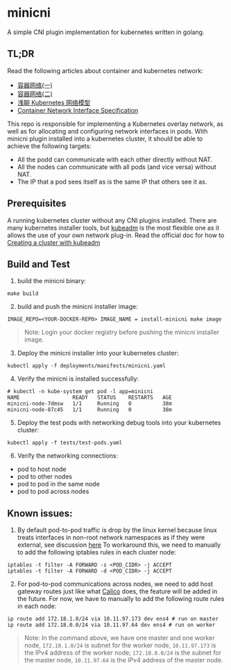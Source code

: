 # minicni

A simple CNI plugin implementation for kubernetes written in golang.

## TL;DR

Read the following articles about container and kubernetes network:

- [容器网络(一)](https://morven.life/posts/networking-4-docker-sigle-host/)
- [容器网络(二)](https://morven.life/posts/networking-5-docker-multi-hosts/)
- [浅聊 Kubernetes 网络模型](https://morven.life/posts/networking-6-k8s-summary/)
- [Container Network Interface Specification](https://github.com/containernetworking/cni/blob/master/SPEC.md)

This repo is responsible for implementing a Kubernetes overlay network, as well as for allocating and configuring network interfaces in pods. With minicni plugin installed into a kubernetes cluster, it should be able to achieve the following targets:

- All the podd can communicate with each other directly without NAT.
- All the nodes can communicate with all pods (and vice versa) without NAT.
- The IP that a pod sees itself as is the same IP that others see it as.

## Prerequisites

A running kubernetes cluster without any CNI plugins installed. There are many kubernetes installer tools, but [kubeadm](https://kubernetes.io/docs/reference/setup-tools/kubeadm/) is the most flexible one as it allows the use of your own network plug-in. Read the official doc for how to [Creating a cluster with kubeadm](https://kubernetes.io/docs/setup/production-environment/tools/kubeadm/create-cluster-kubeadm/)

## Build and Test

1. build the minicni binary:

```
make build
```

2. build and push the minicni installer image:

```
IMAGE_REPO=<YOUR-DOCKER-REPO> IMAGE_NAME = install-minicni make image
```

> Note: Login your docker registry before pushing the minicni installer image.

3. Deploy the minicni installer into your kubernetes cluster:

```
kubectl apply -f deployments/manifests/minicni.yaml
```

4. Verify the minicni is installed successfully:

```
# kubectl -n kube-system get pod -l app=minicni
NAME                 READY   STATUS    RESTARTS   AGE
minicni-node-7dmsw   1/1     Running   0          38m
minicni-node-87c45   1/1     Running   0          38m
```

5. Deploy the test pods with networking debug tools into your kubernetes cluster:

```
kubectl apply -f tests/test-pods.yaml
```

6. Verify the networking connections:

- pod to host node
- pod to other nodes
- pod to pod in the same node
- pod to pod across nodes

## Known issues:

1. By default pod-to-pod traffic is drop by the linux kernel because linux treats interfaces in non-root network namespaces as if they were external, see discussion [here](https://serverfault.com/questions/162366/iptables-bridge-and-forward-chain) To workaround this, we need to manually to add the following iptables rules in each cluster node:

```
iptables -t filter -A FORWARD -s <POD_CIDR> -j ACCEPT
iptables -t filter -A FORWARD -d <POD_CIDR> -j ACCEPT
```

2. For pod-to-pod communications across nodes, we need to add host gateway routes just like what [Calico](https://docs.projectcalico.org/networking/openstack/host-routes) does, the feature will be added in the future. For now, we have to manually to add the following route rules in each node:

```
ip route add 172.18.1.0/24 via 10.11.97.173 dev ens4 # run on master 
ip route add 172.18.0.0/24 via 10.11.97.64 dev ens4 # run on worker
```

> Note: In the command above, we have one master and one worker node, `172.18.1.0/24` is subnet for the worker node, `10.11.97.173` is the IPv4 address of the worker node; `172.18.0.0/24` is the subnet for the master node, `10.11.97.64` is the IPv4 address of the master node.

